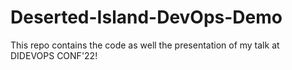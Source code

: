 # Deserted-Island-DevOps-Demo
This repo contains the code as well the presentation of my talk at DIDEVOPS CONF'22!
